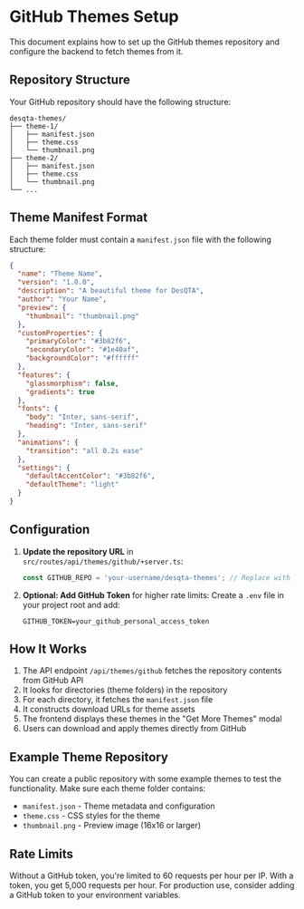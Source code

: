 # GitHub Themes Setup

This document explains how to set up the GitHub themes repository and configure the backend to fetch themes from it.

## Repository Structure

Your GitHub repository should have the following structure:

```
desqta-themes/
├── theme-1/
│   ├── manifest.json
│   ├── theme.css
│   └── thumbnail.png
├── theme-2/
│   ├── manifest.json
│   ├── theme.css
│   └── thumbnail.png
└── ...
```

## Theme Manifest Format

Each theme folder must contain a `manifest.json` file with the following structure:

```json
{
  "name": "Theme Name",
  "version": "1.0.0",
  "description": "A beautiful theme for DesQTA",
  "author": "Your Name",
  "preview": {
    "thumbnail": "thumbnail.png"
  },
  "customProperties": {
    "primaryColor": "#3b82f6",
    "secondaryColor": "#1e40af",
    "backgroundColor": "#ffffff"
  },
  "features": {
    "glassmorphism": false,
    "gradients": true
  },
  "fonts": {
    "body": "Inter, sans-serif",
    "heading": "Inter, sans-serif"
  },
  "animations": {
    "transition": "all 0.2s ease"
  },
  "settings": {
    "defaultAccentColor": "#3b82f6",
    "defaultTheme": "light"
  }
}
```

## Configuration

1. **Update the repository URL** in `src/routes/api/themes/github/+server.ts`:
   ```typescript
   const GITHUB_REPO = 'your-username/desqta-themes'; // Replace with your actual repo
   ```

2. **Optional: Add GitHub Token** for higher rate limits:
   Create a `.env` file in your project root and add:
   ```
   GITHUB_TOKEN=your_github_personal_access_token
   ```

## How It Works

1. The API endpoint `/api/themes/github` fetches the repository contents from GitHub API
2. It looks for directories (theme folders) in the repository
3. For each directory, it fetches the `manifest.json` file
4. It constructs download URLs for theme assets
5. The frontend displays these themes in the "Get More Themes" modal
6. Users can download and apply themes directly from GitHub

## Example Theme Repository

You can create a public repository with some example themes to test the functionality. Make sure each theme folder contains:
- `manifest.json` - Theme metadata and configuration
- `theme.css` - CSS styles for the theme
- `thumbnail.png` - Preview image (16x16 or larger)

## Rate Limits

Without a GitHub token, you're limited to 60 requests per hour per IP. With a token, you get 5,000 requests per hour. For production use, consider adding a GitHub token to your environment variables. 